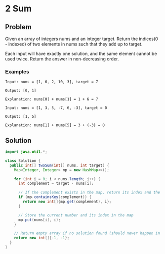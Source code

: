 # 2 Sum

## Problem

Given an array of integers nums and an integer target. Return the indices(0 - indexed) of two elements in nums such that they add up to target.

Each input will have exactly one solution, and the same element cannot be used twice. Return the answer in non-decreasing order.

### Examples

```
Input: nums = [1, 6, 2, 10, 3], target = 7

Output: [0, 1]

Explanation: nums[0] + nums[1] = 1 + 6 = 7
```

```
Input: nums = [1, 3, 5, -7, 6, -3], target = 0

Output: [1, 5]

Explanation: nums[1] + nums[5] = 3 + (-3) = 0
```

## Solution

```java
import java.util.*;

class Solution {
  public int[] twoSum(int[] nums, int target) {
    Map<Integer, Integer> mp = new HashMap<>();

    for (int i = 0; i < nums.length; i++) {
      int complement = target - nums[i];

      // If the complement exists in the map, return its index and the current index
      if (mp.containsKey(complement)) {
        return new int[]{mp.get(complement), i};
      }

      // Store the current number and its index in the map
      mp.put(nums[i], i);
    }

    // Return empty array if no solution found (should never happen in a valid case)
    return new int[]{-1, -1};
  }
}
```
